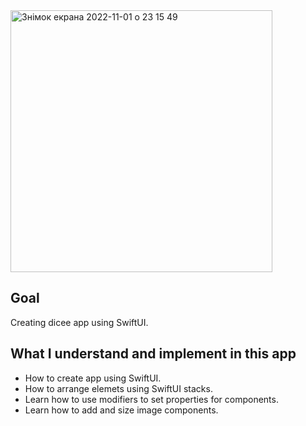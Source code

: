 <img width="419" alt="Знімок екрана 2022-11-01 о 23 15 49" src="https://user-images.githubusercontent.com/109367230/199352304-5e95166f-702e-4e1e-a8ce-f0af16e4d2a4.png">

## Goal
Creating dicee app using SwiftUI.

## What I understand and implement in this app

* How to create app using SwiftUI.
* How to arrange elemets using SwiftUI stacks.
* Learn how to use modifiers to set properties for components.
* Learn how to add and size image components.

 
